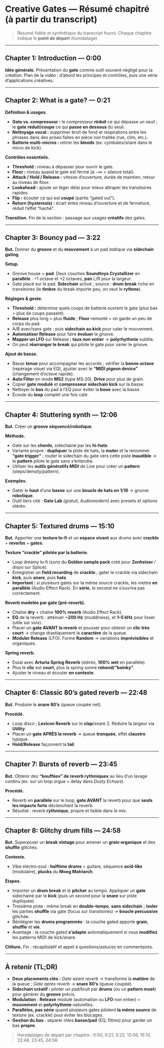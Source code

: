 # Creative Gates — Résumé chapitré (à partir du transcript)

> Résumé fidèle et synthétique du transcript fourni. Chaque chapitre indique le **point de départ** (horodatage).

---

## Chapter 1: Introduction — **0:00**
**Idée générale.** Présentation du **gate** comme outil souvent négligé pour la création. Plan de la vidéo : d’abord les principes et contrôles, puis une série d’applications créatives.

---

## Chapter 2: What is a gate? — **0:21**
**Définition & usages.**
- **Gate vs. compresseur :** le compresseur **réduit** ce qui dépasse un seuil ; le **gate** **réduit/coupe** ce qui **passe en dessous** du seuil.
- **Nettoyage vocal :** supprimer bruit de fond et respirations entre les phrases dans des prises faites en pièce non traitée (rue, clim, etc.).
- **Batterie multi-micros :** retirer les **bleeds** (ex. cymbales/snare dans le micro de kick).

**Contrôles essentiels.**
- **Threshold :** niveau à dépasser pour ouvrir le gate.
- **Floor :** niveau quand le gate est fermé (à −∞ = silence total).
- **Attack / Hold / Release :** vitesse d’ouverture, durée de maintien, retour au niveau de floor.
- **Lookahead :** ajoute un léger délai pour mieux attraper les transitoires rapides.
- **Flip :** écouter ce qui est **coupé** (partie “gated out”).
- **Return (hysteresis) :** écart entre niveau d’ouverture et de fermeture, réduit l’effet “haché”.

**Transition.** Fin de la section : passage aux usages **créatifs** des gates.

---

## Chapter 3: Bouncy pad — **3:22**
**But.** Donner du **groove** et du **mouvement** à un pad statique via **sidechain gating**.

**Setup.**
- Groove house + **pad**. Deux couches **Soundtoys Crystallizer** en **parallèle** : +1 octave et +2 octaves, **pan** L/R pour la largeur.
- Gate placé sur le pad. **Sidechain** activé ; source : **drum break** riche en transitoires (le **timbre** du break importe peu, on veut le **rythme**).

**Réglages & geste.**
- **Threshold :** détermine quels coups de batterie ouvrent le gate (plus bas = plus de coups passent).
- **Release** plus long = plus **fluide** ; **Floor** remonté = on garde un peu de corps du pad.
- A/B avec/sans gate ; puis **sidechain au kick** pour caler le mouvement.
- **Automatiser Release** pour faire **évoluer** le groove.
- **Mapper un LFO** sur Release ; **taux non entier** → **polyrhythmie** subtile.
- On peut **réarranger le break** qui pilote le gate pour varier le groove.

**Ajout de basse.**
- Basse **tenue** pour accompagner les accords ; vérifier la **bonne octave** (repérage visuel via EQ), ajuster avec le **“MIDI pigeon device”** (changement d’octave rapide).
- **Auto Filter** en mode **MS2** (type MS‑20), **Drive** pour plus de grain.
- Copier **gate modulé** et **compresseur sidechain kick** sur la basse.
- Nettoyer le **bas** du pad à l’EQ pour éviter la **boue** avec la basse.
- Écoute du **loop** complet une fois calé.

---

## Chapter 4: Stuttering synth — **12:06**
**But.** Créer un **groove séquencé/robotique**.

**Méthode.**
- Gate sur les **chords**, sidechainé par les **hi‑hats**.
- Variante propre : **dupliquer** la piste de hats, la **muter** et la renommer **“gate trigger”** ; router le sidechain du gate vers cette piste **inaudible** → le **pattern** pilote le gate sans s’entendre.
- Utiliser les **outils génératifs MIDI** de Live pour créer un **pattern** (steps/density/pattern).

**Exemples.**
- Gater le **haut** d’une **basse** sur une **boucle de hats en 1/16** → groove **robotique**.
- Outil tiers cité : **Gate Lab** (gratuit, Audiomodern) avec presets et options stéréo.

---

## Chapter 5: Textured drums — **15:10**
**But.** Apporter une **texture lo‑fi** et un **espace vivant** aux drums avec **crackle** + **reverbs** + **gates**.

**Texture “crackle” pilotée par la batterie.**
- Loop dreamy lo‑fi (sons du **Golden sample pack** créé pour **Zenheiser** / dispo sur Splice).
- Enregistrer un **field recording** de **crackle** ; gater le crackle via sidechain **kick**, puis **snare**, puis **hats**.
- **Important :** si plusieurs gates sur la même source crackle, les mettre **en parallèle** (Audio Effect Rack). En **série**, le second ne s’ouvrira pas correctement.

**Reverb modelée par gate (pré‑reverb).**
- Chaîne **dry** + chaîne **100% reverb** (Audio Effect Rack).
- **EQ** de la reverb : atténuer **~200 Hz** (muddiness), et **1–5 kHz** pour lisser (utile sur voix).
- Placer un **gate AVANT la reverb** et pousser pour obtenir un **clic très court** → change drastiquement le **caractère** de la queue.
- **Moduler Release** (LFO). Forme **Random** → variations **imprévisibles** et organiques.

**Spring reverb.**
- Essai avec **Arturia Spring Reverb** (stéréo, **100% wet** en parallèle).
- Plus le **clic** est **court**, plus la spring sonne **rebond/“boinky”**.
- Ajuster le niveau et écouter **en contexte**.

---

## Chapter 6: Classic 80’s gated reverb — **22:48**
**But.** Produire le **snare 80’s** (queue coupée net).

**Procédé.**
- Loop disco ; **Lexicon Reverb** sur le **clap**/snare 2. Réduire la largeur via **Utility**.
- Placer un **gate APRÈS la reverb** → queue **tronquée**, effet **claustro** typique.
- **Hold/Release** façonnent la **tail**.

---

## Chapter 7: Bursts of reverb — **23:45**
**But.** Obtenir des **“bouffées” de reverb rythmiques** au lieu d’un lavage continu (ex. sur un loop orgue + delay dans *Dusty Echoes*).

**Procédé.**
- Reverb en **parallèle** sur le loop, **gate AVANT** la reverb pour que **seuls les impacts forts** déclenchent la reverb.
- Résultat : reverb **rythmique**, propre et lisible dans le mix.

---

## Chapter 8: Glitchy drum fills — **24:58**
**But.** Superposer un **break vintage** pour amener un **grain organique** et des **shuffle** glitchés.

**Contexte.**
- Vibe electro‑soul : **halftime drums** + guitare, séquence **acid‑like** (modulaire), **plucks** du **Moog Matriarch**.

**Étapes.**
- Importer un **drum break** et le **pitcher** au tempo. Appliquer un **gate** sidechainé par le **kick** (puis un second pour la **snare** sur piste dupliquée).
- Troisième piste : même break en **double‑tempo**, **sans sidechain** ; **isoler** les parties **shuffle** via gate (focus sur transitoires) → **boucle percussive** glitchée.
- Réintégrer les **drums programmés** : la couche gated apporte **grain**, **shuffle** et **vie**.
- Avantage : la couche gated **s’adapte** automatiquement si vous **modifiez** les patterns MIDI de kick/snare.

**Clôture.** Fin : récapitulatif et appel à questions/astuces en commentaires.

---

## À retenir (TL;DR)
- **Deux placements clés :** *Gate avant reverb* → transforme la **matière** de la queue ; *Gate après reverb* → **snare 80’s** (queue coupée).
- **Sidechain créatif :** piloter un pad/bruit par **drums** (ou un **pattern muet**) pour générer du **groove** précis.
- **Modulation** : **Release** modulé (automation ou **LFO** non entier) = **mouvement** et **polyrhythmie** naturelles.
- **Parallèles, pas série** quand plusieurs gates pilotent **la même source** de texture (ex. crackle) pour éviter les blocages.
- **Gestion du bas** : séparer rôles **basse/pad** (EQ, filtres) pour garder un bas **propre**.

> Horodatages de départ par chapitre : 0:00, 0:21, 3:22, 12:06, 15:10, 22:48, 23:45, 24:58.
